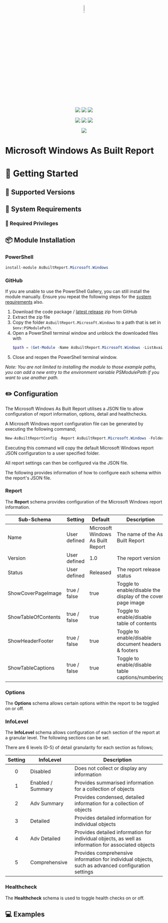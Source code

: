 <p align="center">
    <a href="https://www.asbuiltreport.com/" alt="AsBuiltReport"></a> 
            <img src='https://raw.githubusercontent.com/AsBuiltReport/AsBuiltReport/master/AsBuiltReport.png' width="8%" height="8%" /></a>
</p>
<p align="center">
    <a href="https://www.powershellgallery.com/packages/AsBuiltReport.Microsoft.Windows/" alt="PowerShell Gallery Version">
        <img src="https://img.shields.io/powershellgallery/v/AsBuiltReport.Microsoft.Windows.svg" /></a>
    <a href="https://www.powershellgallery.com/packages/AsBuiltReport.Microsoft.Windows/" alt="PS Gallery Downloads">
        <img src="https://img.shields.io/powershellgallery/dt/AsBuiltReport.Microsoft.Windows.svg" /></a>
    <a href="https://www.powershellgallery.com/packages/AsBuiltReport.Microsoft.Windows/" alt="PS Platform">
        <img src="https://img.shields.io/powershellgallery/p/AsBuiltReport.Microsoft.Windows.svg" /></a>
</p>
<p align="center">
    <a href="https://github.com/AsBuiltReport/AsBuiltReport.Microsoft.Windows/graphs/commit-activity" alt="GitHub Last Commit">
        <img src="https://img.shields.io/github/last-commit/AsBuiltReport/AsBuiltReport.Microsoft.Windows/master.svg" /></a>
    <a href="https://raw.githubusercontent.com/AsBuiltReport/AsBuiltReport.Microsoft.Windows/master/LICENSE" alt="GitHub License">
        <img src="https://img.shields.io/github/license/AsBuiltReport/AsBuiltReport.Microsoft.Windows.svg" /></a>
    <a href="https://github.com/AsBuiltReport/AsBuiltReport.Microsoft.Windows/graphs/contributors" alt="GitHub Contributors">
        <img src="https://img.shields.io/github/contributors/AsBuiltReport/AsBuiltReport.Microsoft.Windows.svg"/></a>
</p>
<p align="center">
    <a href="https://twitter.com/AsBuiltReport" alt="Twitter">
            <img src="https://img.shields.io/twitter/follow/AsBuiltReport.svg?style=social"/></a>
</p>

# Microsoft Windows As Built Report

# :beginner: Getting Started

## :floppy_disk: Supported Versions


## :wrench: System Requirements


### :closed_lock_with_key: Required Privileges


## :package: Module Installation

### PowerShell

```powershell
install-module AsBuiltReport.Microsoft.Windows
```

### GitHub
If you are unable to use the PowerShell Gallery, you can still install the module manually. Ensure you repeat the following steps for the [system requirements](https://github.com/AsBuiltReport/AsBuiltReport.Microsoft.Windows#wrench-system-requirements) also.

1. Download the code package / [latest release](https://github.com/AsBuiltReport/AsBuiltReport.Microsoft.Windows/releases/latest) zip from GitHub
2. Extract the zip file
3. Copy the folder `AsBuiltReport.Microsoft.Windows` to a path that is set in `$env:PSModulePath`.
4. Open a PowerShell terminal window and unblock the downloaded files with
    ```powershell
    $path = (Get-Module -Name AsBuiltReport.Microsoft.Windows -ListAvailable).ModuleBase; Unblock-File -Path $path\*.psd1; Unblock-File -Path $path\Src\Public\*.ps1; Unblock-File -Path $path\Src\Private\*.ps1
    ```
5. Close and reopen the PowerShell terminal window.

_Note: You are not limited to installing the module to those example paths, you can add a new entry to the environment variable PSModulePath if you want to use another path._

## :pencil2: Configuration

The Microsoft Windows As Built Report utilises a JSON file to allow configuration of report information, options, detail and healthchecks. 

A Microsoft Windows report configuration file can be generated by executing the following command;
```powershell
New-AsBuiltReportConfig -Report AsBuiltReport.Microsoft.Windows -FolderPath <User specified folder> -Filename <Optional> 
```

Executing this command will copy the default Microsoft Windows report JSON configuration to a user specified folder. 

All report settings can then be configured via the JSON file.

The following provides information of how to configure each schema within the report's JSON file.

### Report
The **Report** schema provides configuration of the Microsoft Windows report information.

| Sub-Schema          | Setting      | Default                        | Description                                                  |
|---------------------|--------------|--------------------------------|--------------------------------------------------------------|
| Name                | User defined | Microsoft Windows As Built Report | The name of the As Built Report                              |
| Version             | User defined | 1.0                            | The report version                                           |
| Status              | User defined | Released                       | The report release status                                    |
| ShowCoverPageImage  | true / false | true                           | Toggle to enable/disable the display of the cover page image |
| ShowTableOfContents | true / false | true                           | Toggle to enable/disable table of contents                   |
| ShowHeaderFooter    | true / false | true                           | Toggle to enable/disable document headers & footers          |
| ShowTableCaptions   | true / false | true                           | Toggle to enable/disable table captions/numbering            |

### Options
The **Options** schema allows certain options within the report to be toggled on or off.

### InfoLevel
The **InfoLevel** schema allows configuration of each section of the report at a granular level. The following sections can be set.

There are 6 levels (0-5) of detail granularity for each section as follows;

| Setting | InfoLevel         | Description                                                                                                                                |
|:-------:|-------------------|--------------------------------------------------------------------------------------------------------------------------------------------|
|    0    | Disabled          | Does not collect or display any information                                                                                                |
|    1    | Enabled / Summary | Provides summarised information for a collection of objects                                                                                |
|    2    | Adv Summary       | Provides condensed, detailed information for a collection of objects                                                                       |
|    3    | Detailed          | Provides detailed information for individual objects                                                                                       |
|    4    | Adv Detailed      | Provides detailed information for individual objects, as well as information for associated objects                                        |
|    5    | Comprehensive     | Provides comprehensive information for individual objects, such as advanced configuration settings                                         |

### Healthcheck
The **Healthcheck** schema is used to toggle health checks on or off.

## :computer: Examples 


